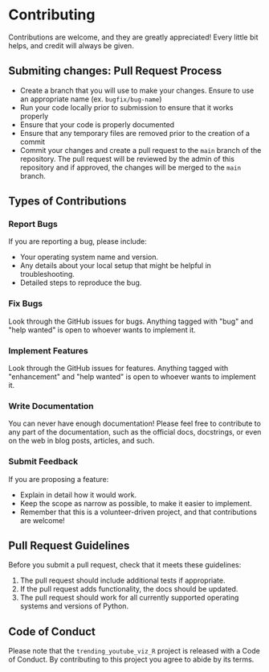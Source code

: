# Contributing

Contributions are welcome, and they are greatly appreciated! Every little bit
helps, and credit will always be given.

## Submiting changes: Pull Request Process
- Create a branch that you will use to make your changes. Ensure to use an appropriate name (ex. `bugfix/bug-name`)
- Run your code locally prior to submission to ensure that it works properly
- Ensure that your code is properly documented
- Ensure that any temporary files are removed prior to the creation of a commit
- Commit your changes and create a pull request to the `main` branch of the repository. The pull request will be reviewed by the admin of this repository and if approved, the changes will be merged to the `main` branch.

## Types of Contributions

### Report Bugs

If you are reporting a bug, please include:

* Your operating system name and version.
* Any details about your local setup that might be helpful in troubleshooting.
* Detailed steps to reproduce the bug.

### Fix Bugs

Look through the GitHub issues for bugs. Anything tagged with "bug" and "help
wanted" is open to whoever wants to implement it.

### Implement Features

Look through the GitHub issues for features. Anything tagged with "enhancement"
and "help wanted" is open to whoever wants to implement it.

### Write Documentation

You can never have enough documentation! Please feel free to contribute to any
part of the documentation, such as the official docs, docstrings, or even
on the web in blog posts, articles, and such.

### Submit Feedback

If you are proposing a feature:

* Explain in detail how it would work.
* Keep the scope as narrow as possible, to make it easier to implement.
* Remember that this is a volunteer-driven project, and that contributions
  are welcome!
  
## Pull Request Guidelines

Before you submit a pull request, check that it meets these guidelines:

1. The pull request should include additional tests if appropriate.
2. If the pull request adds functionality, the docs should be updated.
3. The pull request should work for all currently supported operating systems and versions of Python.

## Code of Conduct

Please note that the `trending_youtube_viz_R` project is released with a
Code of Conduct. By contributing to this project you agree to abide by its terms.
